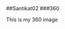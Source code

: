 ##Santikat02
###360

This is my 360 image
<script src="//360.vizor.io/scripts/embed.js" data-vizorurl="https://360.vizor.io/embed/v/0onyd" ></script>
